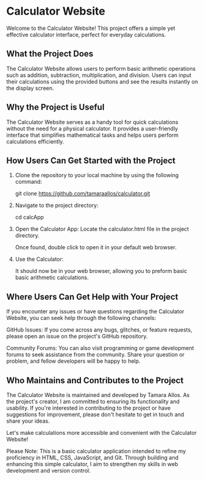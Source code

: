 # Calculator Website

Welcome to the Calculator Website! This project offers a simple yet effective calculator interface, perfect for everyday calculations.

## What the Project Does
The Calculator Website allows users to perform basic arithmetic operations such as addition, subtraction, multiplication, and division. Users can input their calculations using the provided buttons and see the results instantly on the display screen.

## Why the Project is Useful
The Calculator Website serves as a handy tool for quick calculations without the need for a physical calculator. It provides a user-friendly interface that simplifies mathematical tasks and helps users perform calculations efficiently.

## How Users Can Get Started with the Project
1. Clone the repository to your local machine by using the following command:

    git clone https://github.com/tamaraallos/calculator.git


2. Navigate to the project directory:

    cd calcApp

3. Open the Calculator App: Locate the calculator.html file in the project directory.

    Once found, double click to open it in your default web browser.

4. Use the Calculator:

    It should now be in your web browser, allowing you to preform basic basic arithmetic calculations.


## Where Users Can Get Help with Your Project
If you encounter any issues or have questions regarding the Calculator Website, you can seek help through the following channels:

GitHub Issues: If you come across any bugs, glitches, or feature requests, please open an issue on the project's GitHub repository.

Community Forums: You can also visit programming or game development forums to seek assistance from the community. Share your question or problem, and fellow developers will be happy to help.

## Who Maintains and Contributes to the Project
The Calculator Website is maintained and developed by Tamara Allos. As the project's creator, I am committed to ensuring its functionality and usability. If you're interested in contributing to the project or have suggestions for improvement, please don't hesitate to get in touch and share your ideas.

Let's make calculations more accessible and convenient with the Calculator Website!

Please Note: This is a basic calculator application intended to refine my proficiency in HTML, CSS, JavaScript, and Git. Through building and enhancing this simple calculator, I aim to strengthen my skills in web development and version control.